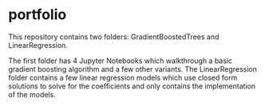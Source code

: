 # portfolio
This repository contains two folders: GradientBoostedTrees and LinearRegression.

The first folder has 4 Jupyter Notebooks which walkthrough a basic gradient boosting algorithm and a few other variants.  The LinearRegression folder contains a few linear regression models which use closed form solutions to solve for the coefficients and only contains the implementation of the models.
